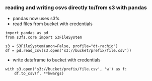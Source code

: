 ### reading and writing csvs directly to/from s3 with pandas
 - pandas now uses s3fs
 - read files from bucket with credentials
 ~~~
 import pandas as pd
 from s3fs.core import S3FileSystem

 s3 = S3FileSystem(anon=False, profile="dt-rachio")
 df = pd.read_csv(s3.open('s3://bucket/prefix/file.csv'))
 ~~~

 - write dataframe to bucket with credentials
 ~~~
 with s3.open('s3://bucket/prefix/file.csv', 'w') as f:
     df.to_csv(f, **kwargs)
 ~~~
